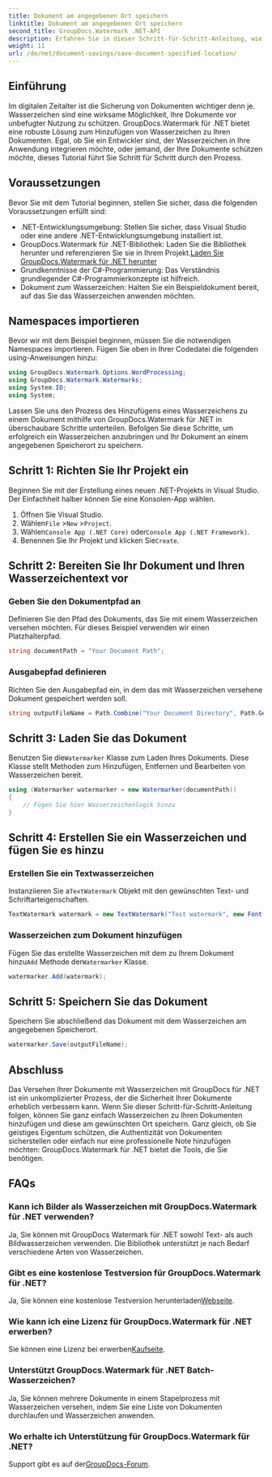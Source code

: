 ```yaml
---
title: Dokument am angegebenen Ort speichern
linktitle: Dokument am angegebenen Ort speichern
second_title: GroupDocs.Watermark .NET-API
description: Erfahren Sie in dieser Schritt-für-Schritt-Anleitung, wie Sie mit GroupDocs.Watermark für .NET ganz einfach Wasserzeichen zu Ihren Dokumenten hinzufügen. Verbessern Sie die Dokumentensicherheit.
weight: 11
url: /de/net/document-savings/save-document-specified-location/
---
```

## Einführung
Im digitalen Zeitalter ist die Sicherung von Dokumenten wichtiger denn je. Wasserzeichen sind eine wirksame Möglichkeit, Ihre Dokumente vor unbefugter Nutzung zu schützen. GroupDocs.Watermark für .NET bietet eine robuste Lösung zum Hinzufügen von Wasserzeichen zu Ihren Dokumenten. Egal, ob Sie ein Entwickler sind, der Wasserzeichen in Ihre Anwendung integrieren möchte, oder jemand, der Ihre Dokumente schützen möchte, dieses Tutorial führt Sie Schritt für Schritt durch den Prozess.
## Voraussetzungen
Bevor Sie mit dem Tutorial beginnen, stellen Sie sicher, dass die folgenden Voraussetzungen erfüllt sind:
- .NET-Entwicklungsumgebung: Stellen Sie sicher, dass Visual Studio oder eine andere .NET-Entwicklungsumgebung installiert ist.
-  GroupDocs.Watermark für .NET-Bibliothek: Laden Sie die Bibliothek herunter und referenzieren Sie sie in Ihrem Projekt.[Laden Sie GroupDocs.Watermark für .NET herunter](https://releases.groupdocs.com/Watermark/net/)
- Grundkenntnisse der C#-Programmierung: Das Verständnis grundlegender C#-Programmierkonzepte ist hilfreich.
- Dokument zum Wasserzeichen: Halten Sie ein Beispieldokument bereit, auf das Sie das Wasserzeichen anwenden möchten.
## Namespaces importieren
Bevor wir mit dem Beispiel beginnen, müssen Sie die notwendigen Namespaces importieren. Fügen Sie oben in Ihrer Codedatei die folgenden using-Anweisungen hinzu:
```csharp
using GroupDocs.Watermark.Options.WordProcessing;
using GroupDocs.Watermark.Watermarks;
using System.IO;
using System;
```
Lassen Sie uns den Prozess des Hinzufügens eines Wasserzeichens zu einem Dokument mithilfe von GroupDocs.Watermark für .NET in überschaubare Schritte unterteilen. Befolgen Sie diese Schritte, um erfolgreich ein Wasserzeichen anzubringen und Ihr Dokument an einem angegebenen Speicherort zu speichern.
## Schritt 1: Richten Sie Ihr Projekt ein
Beginnen Sie mit der Erstellung eines neuen .NET-Projekts in Visual Studio. Der Einfachheit halber können Sie eine Konsolen-App wählen.
1. Öffnen Sie Visual Studio.
2.  Wählen`File` >`New` >`Project`.
3.  Wählen`Console App (.NET Core)` oder`Console App (.NET Framework)`.
4.  Benennen Sie Ihr Projekt und klicken Sie`Create`.

## Schritt 2: Bereiten Sie Ihr Dokument und Ihren Wasserzeichentext vor
### Geben Sie den Dokumentpfad an
Definieren Sie den Pfad des Dokuments, das Sie mit einem Wasserzeichen versehen möchten. Für dieses Beispiel verwenden wir einen Platzhalterpfad.
```csharp
string documentPath = "Your Document Path";
```
### Ausgabepfad definieren
Richten Sie den Ausgabepfad ein, in dem das mit Wasserzeichen versehene Dokument gespeichert werden soll.
```csharp
string outputFileName = Path.Combine("Your Document Directory", Path.GetFileName(documentPath));
```
## Schritt 3: Laden Sie das Dokument
 Benutzen Sie die`Watermarker` Klasse zum Laden Ihres Dokuments. Diese Klasse stellt Methoden zum Hinzufügen, Entfernen und Bearbeiten von Wasserzeichen bereit.
```csharp
using (Watermarker watermarker = new Watermarker(documentPath))
{
    // Fügen Sie hier Wasserzeichenlogik hinzu
}
```
## Schritt 4: Erstellen Sie ein Wasserzeichen und fügen Sie es hinzu

### Erstellen Sie ein Textwasserzeichen
 Instanziieren Sie a`TextWatermark` Objekt mit den gewünschten Text- und Schriftarteigenschaften.
```csharp
TextWatermark watermark = new TextWatermark("Test watermark", new Font("Arial", 12));
```
### Wasserzeichen zum Dokument hinzufügen
 Fügen Sie das erstellte Wasserzeichen mit dem zu Ihrem Dokument hinzu`Add` Methode der`Watermarker` Klasse.
```csharp
watermarker.Add(watermark);
```
## Schritt 5: Speichern Sie das Dokument
Speichern Sie abschließend das Dokument mit dem Wasserzeichen am angegebenen Speicherort.
```csharp
watermarker.Save(outputFileName);
```
## Abschluss
Das Versehen Ihrer Dokumente mit Wasserzeichen mit GroupDocs für .NET ist ein unkomplizierter Prozess, der die Sicherheit Ihrer Dokumente erheblich verbessern kann. Wenn Sie dieser Schritt-für-Schritt-Anleitung folgen, können Sie ganz einfach Wasserzeichen zu Ihren Dokumenten hinzufügen und diese am gewünschten Ort speichern. Ganz gleich, ob Sie geistiges Eigentum schützen, die Authentizität von Dokumenten sicherstellen oder einfach nur eine professionelle Note hinzufügen möchten: GroupDocs.Watermark für .NET bietet die Tools, die Sie benötigen.
## FAQs
### Kann ich Bilder als Wasserzeichen mit GroupDocs.Watermark für .NET verwenden?
Ja, Sie können mit GroupDocs Watermark für .NET sowohl Text- als auch Bildwasserzeichen verwenden. Die Bibliothek unterstützt je nach Bedarf verschiedene Arten von Wasserzeichen.
### Gibt es eine kostenlose Testversion für GroupDocs.Watermark für .NET?
 Ja, Sie können eine kostenlose Testversion herunterladen[Webseite](https://releases.groupdocs.com/).
### Wie kann ich eine Lizenz für GroupDocs.Watermark für .NET erwerben?
 Sie können eine Lizenz bei erwerben[Kaufseite](https://purchase.groupdocs.com/buy).
### Unterstützt GroupDocs.Watermark für .NET Batch-Wasserzeichen?
Ja, Sie können mehrere Dokumente in einem Stapelprozess mit Wasserzeichen versehen, indem Sie eine Liste von Dokumenten durchlaufen und Wasserzeichen anwenden.
### Wo erhalte ich Unterstützung für GroupDocs.Watermark für .NET?
 Support gibt es auf der[GroupDocs-Forum](https://forum.groupdocs.com/c/watermark/19).